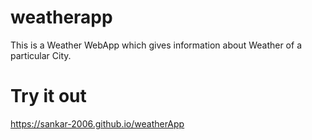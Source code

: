 # weatherapp
  This is a Weather WebApp which gives information about Weather of a particular City.
  
# Try it out
  https://sankar-2006.github.io/weatherApp
  
  
